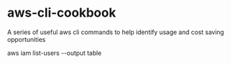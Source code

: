 # aws-cli-cookbook
A series of useful aws cli commands to help identify usage and cost saving opportunities

aws iam list-users --output table

